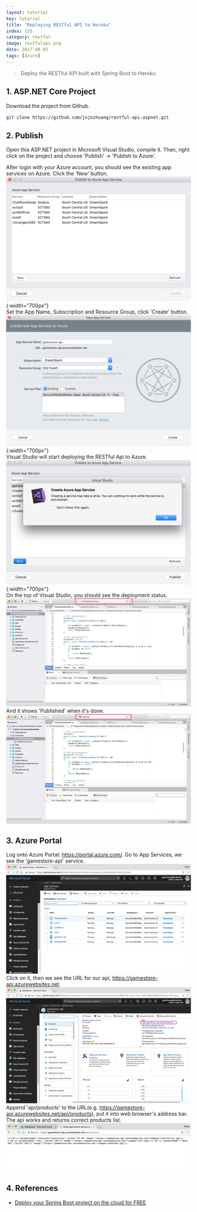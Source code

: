 ```yaml
---
layout: tutorial
key: tutorial
title: "Deploying RESTful API to Heroku"
index: 155
category: restful
image: restfulapi.png
date: 2017-08-02
tags: [Azure]
---
```


> Deploy the RESTful API built with Spring Boot to Heroku.

## 1. ASP.NET Core Project
Download the project from Github.
```sh
git clone https://github.com/jojozhuang/restful-api-aspnet.git
```

## 2. Publish
Open this ASP.NET project in Microsoft Visual Studio, compile it. Then, right click on the project and choose 'Publish' -> 'Publish to Azure'.

After login with your Azure account, you should see the existing app services on Azure. Click the 'New' button.
![image](/public/tutorials/155/app_services.png){:width="700px"}  
Set the App Name, Subscription and Resource Group, click 'Create' button.
![image](/public/tutorials/155/create.png){:width="700px"}  
Visual Studio will start deploying the RESTful Api to Azure.
![image](/public/tutorials/155/warn.png){:width="700px"}  
On the top of Visual Studio, you should see the deployment status.
![image](/public/tutorials/155/deploying.png)  
And it shows 'Published' when it's done.
![image](/public/tutorials/155/published.png)

## 3. Azure Portal
Log onto Azure Portal: https://portal.azure.com/. Go to App Services, we see the 'gamestore-api' service.
![image](/public/tutorials/155/gamestore_api.png)
Click on it, then we see the URL for our api, https://gamestore-api.azurewebsites.net.
![image](/public/tutorials/155/url.png)
Append 'api/products' to the URL(e.g. https://gamestore-api.azurewebsites.net/api/products), put it into web browser's address bar. The api works and returns correct products list.
![image](/public/tutorials/155/test.png)  

## 4. References
* [Deploy your Spring Boot project on the cloud for FREE](https://medium.com/@ryanyuliu/deploy-your-spring-boot-project-properly-for-free-66ae38012698)

